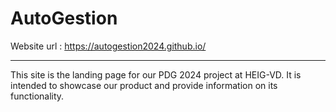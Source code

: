 # AutoGestion

Website url : https://autogestion2024.github.io/

---

This site is the landing page for our PDG 2024 project at HEIG-VD.
It is intended to showcase our product and provide information on its functionality. 

